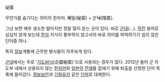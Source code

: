 祕匿  

무언가를 숨기다는 의미의 한자어. **비**밀(秘密) + 은**닉**(隱匿).

그냥 보면 매우 생소한 말이지만 정말 많이 듣는 곳이 있다. 바로 [군대](%EA%B5%B0%EB%8C%80.md)(...).
[작전](%EC%9E%91%EC%A0%84.md) 용어로 심심치 않게 보는데 [한자](%ED%95%9C%EC%9E%90.md)
지식이 풍부하지 않고서야 바로 의미를 파악하기가 쉽지 않은 단어중 하나.

특히 [정보](%EC%A0%95%EB%B3%B4.md)계통에 근무한 병사들이 자주보게 된다.

[군대](%EA%B5%B0%EB%8C%80.md)에서는 주로
'[기도비닉](%EA%B8%B0%EB%8F%84%EB%B9%84%EB%8B%89.md)(企圖秘匿)'으로 사용되는 경우가 많다.
2012년 들어 군 지도부 내에서 상용되지 않는 [한자어](%ED%95%9C%EC%9E%90%EC%96%B4.md)와
[일본어](%EC%9D%BC%EB%B3%B8%EC%96%B4.md) [잔재](%EC%9E%94%EC%9E%AC.md)를 없애기
위해 퇴출을 선정한 단어 목록에 들어갔다. [정보보안](%EC%A0%95%EB%B3%B4%EB%B3%B4%EC%95%88.md)과
[기밀유지](%EA%B8%B0%EB%B0%80%EC%9C%A0%EC%A7%80.md) 같은
[단어](%EB%8B%A8%EC%96%B4.md)로 대체한다.

